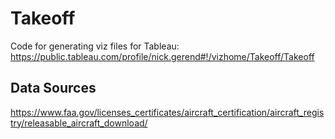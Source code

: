 # Takeoff
Code for generating viz files for Tableau:
https://public.tableau.com/profile/nick.gerend#!/vizhome/Takeoff/Takeoff

## Data Sources
https://www.faa.gov/licenses_certificates/aircraft_certification/aircraft_registry/releasable_aircraft_download/
